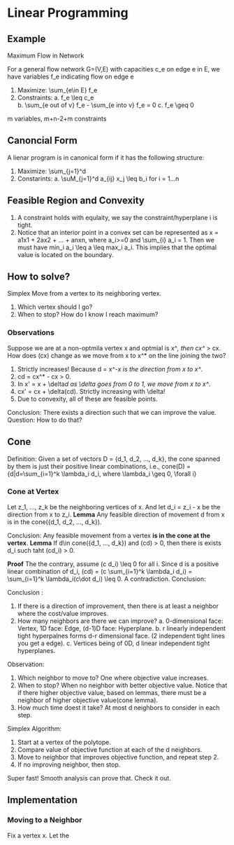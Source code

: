 # Linear Programming

## Example
Maximum Flow in Network

For a general flow network G=(V,E) with capacities c_e on edge e in E, we have variables f_e indicating flow on edge e

1. Maximize: \sum_{e\in E} f_e
2. Constraints:
  a. f_e \leq c_e  
  b. \sum_{e out of v} f_e - \sum_{e into v} f_e = 0
  c. f_e \geq 0

m variables, m+n-2+m constraints

## Canoncial Form
A lienar program is in canonical form if it has the following structure:

1. Maximize: \sum_{j=1}^d 
2. Constarints:
  a. \suM_{j=1}^d a_{ij} x_j \leq b_i for i = 1...n
  

## Feasible Region and Convexity 
1. A constraint holds with equlaity, we say the constraint/hyperplane i is tight. 
2. Notice that an interior point in a convex set can be represented as x = a1x1 + 2ax2 + ... + anxn, where a_i>=0 and \sum_{i} a_i = 1. Then we must have min_i a_i \leq a \leq max_i a_i. This implies that the optimal value is located on the boundary.

## How to solve?
Simplex 
Move from a vertex to its neighboring vertex. 

1. Which vertex should I go? 
2. When to stop? How do I know I reach maximum?

### Observations 
Suppose we are at a non-optmila vertex x and optmial is x^*, then cx^* > cx. 
How does (cx) change as we move from x to x^* on the line joining the two?

1. Strictly increases! Because d = x^*-x is the direction from x to x^*.
2. cd = cx^* - cx > 0.
3. In x' = x + \delta*d as \delta goes from 0 to 1, we move from x to x^*.
4. cx' = cx + \delta(cd). Strictly increasing with \delta! 
5. Due to convexity, all of these are feasible points. 

Conclusion: There exists a direction such that we can improve the value. 
Question: How to do that? 

## Cone
Definition:
Given a set of vectors D = {d_1, d_2, ..., d_k}, the cone spanned by them is just their positive linear combinations, i.e.,
cone(D) = {d|d=\sum_{i=1}^k \lambda_i d_i, where \lambda_i \geq 0, \forall i} 

### Cone at Vertex 
Let z_1, ..., z_k be the neighboring vertices of x. And let d_i = z_i - x be the direction from x to z_i. 
__Lemma__ 
Any feasible direction of movement d from x is in the cone({d_1, d_2, ..., d_k}). 

Conclusion: Any feasible movement from a vertex __is in the cone at the vertex__. 
__Lemma__
If d\in cone({d_1, ..., d_k}) and (cd) > 0, then there is exists d_i such taht (cd_i) > 0. 

__Proof__
The the contrary, assume (c d_i) \leq 0 for all i. Since d is a positive linear combination of d_i, (cd) = (c \sum_{i=1}^k \lambda_i d_i) = \sum_{i=1}^k \lambda_i(c\dot d_i) \leq 0. A contradiction. 
Conclusion: 

Conclusion : 

1. If there is a direction of improvement, then there is at least a neighbor where the cost/value improves.
2. How many neighbors are there we can improve? 
  a. 0-dimensional face: Vertex, 1D face: Edge, (d-1)D face: Hyperplane.
  b. r linearly independent tight hyperpalnes forms d-r dimensional face. (2 independent tight lines you get a edge). 
  c. Vertices being of 0D, d linear independent tight hyperplanes. 


Observation:

1. Which neighbor to move to? One where objective value increases.
2. When to stop? When no neighbor with better objective value. Notice that if there higher objective value, based on lemmas, there must be a neighbor of higher objective value(cone lemma).
3. How much time doest it take? At most d neighbors to consider in each step.

Simplex Algorithm:

1. Start at a vertex of the polytope.
2. Compare value of objective function at each of the d neighbors.
3. Move to neighbor that improves objective function, and repeat step 2.
4. If no improving neighbor, then stop. 

Super fast! Smooth analysis can prove that. Check it out. 

## Implementation
### Moving to a Neighbor
Fix a vertex x. Let the 
